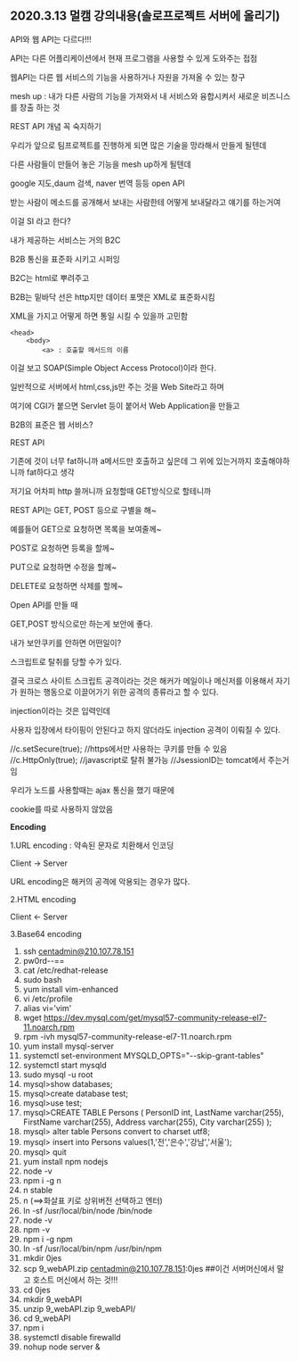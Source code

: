 ## 2020.3.13 멀캠 강의내용(솔로프로젝트 서버에 올리기)

API와 웹 API는 다르다!!!

API는 다른 어플리케이션에서 현재 프로그램을 사용할 수 있게 도와주는 접점

웹API는 다른 웹 서비스의 기능을 사용하거나 자원을 가져올 수 있는 창구

mesh up : 내가 다른 사람의 기능을 가져와서 내 서비스와 융합시켜서 새로운 비즈니스를 창출 하는 것



REST API 개념 꼭 숙지하기

우리가 앞으로 팀프로젝트를 진행하게 되면 많은 기술을 망라해서 만들게 될텐데

다른 사람들이 만들어 놓은 기능을 mesh up하게 될텐데

google 지도,daum 검색, naver 번역 등등 open API



받는 사람이 메소드를 공개해서 보내는 사람한테 어떻게 보내달라고 얘기를 하는거여

이걸 SI 라고 한다?



내가 제공하는 서비스는 거의 B2C

B2B 통신을 표준화 시키고 시퍼잉



B2C는 html로 뿌려주고

B2B는 밑바닥 선은 http지만 데이터 포맷은 XML로 표준화시킴

XML을 가지고 어떻게 하면 통일 시킬 수 있을까 고민함

<Envelope>

	<head>
	    <body>
	        <a> : 호출할 메서드의 이름

이걸 보고 SOAP(Simple Object Access Protocol)이라 한다.







일반적으로 서버에서 html,css,js만 주는 것을 Web Site라고 하며

여기에 CGI가 붙으면 Servlet 등이 붙어서 Web Application을 만들고

B2B의 표준은 웹 서비스?



REST API 

기존에 것이 너무 fat하니까 a메서드만 호출하고 싶은데 그 위에 있는거까지 호출해야하니까 fat하다고 생각

저기요 어차피 http 쓸꺼니까 요청할때 GET방식으로 할테니까 

REST API는 GET, POST 등으로 구별을 해~ 

예를들어 GET으로 요청하면 목록을 보여줄께~

POST로 요청하면 등록을 할께~

PUT으로 요청하면 수정을 할께~

DELETE로 요청하면 삭제를 할께~



Open API를 만들 때

GET,POST 방식으로만 하는게 보안에 좋다.



내가 보안쿠키를 안하면 어떤일이?

스크립트로 탈취를 당할 수가 있다.



결국 크로스 사이트 스크립트 공격이라는 것은 해커가 메일이나 메신저를 이용해서 자기가 원하는 행동으로 이끌어가기 위한 공격의 종류라고 할 수 있다.





injection이라는 것은 입력인데

사용자 입장에서 타이핑이 안된다고 하지 않더라도 injection 공격이 이뤄질 수 있다.



//c.setSecure(true); //https에서만 사용하는 쿠키를 만들 수 있음
//c.HttpOnly(true); //javascript로 탈취 불가능
//JsessionID는 tomcat에서 주는거임



우리가 노드를 사용할때는 ajax 통신을 했기 때문에

cookie를 따로 사용하지 않았음





**Encoding**

1.URL encoding : 약속된 문자로 치환해서 인코딩

Client -> Server

URL encoding은 해커의 공격에 악용되는 경우가 많다.

2.HTML encoding

Client <- Server

3.Base64 encoding







1. ssh centadmin@210.107.78.151
2. pw0rd--==
3. cat /etc/redhat-release
4. sudo bash
5. yum install vim-enhanced
6. vi /etc/profile
7. alias vi='vim'
8. wget https://dev.mysql.com/get/mysql57-community-release-el7-11.noarch.rpm
9. rpm -ivh mysql57-community-release-el7-11.noarch.rpm
10. yum install mysql-server
11. systemctl set-environment MYSQLD_OPTS="--skip-grant-tables"
12. systemctl start mysqld 
13. sudo mysql -u root
14. mysql>show databases;
15. mysql>create database test;
16. mysql>use test;
17. mysql>CREATE TABLE Persons (
    PersonID int,
    LastName varchar(255),
    FirstName varchar(255),
    Address varchar(255),
    City varchar(255)
);
18. mysql> alter table Persons convert to charset utf8;
19. mysql> insert into Persons values(1,'전','은수','강남','서울');
20. mysql> quit
21. yum install npm nodejs
22. node -v
23. npm i -g n
24. n stable
25. n (==>화살표 키로 상위버전 선택하고 엔터)
26. ln -sf /usr/local/bin/node /bin/node
27. node -v
28. npm -v
29. npm i -g npm
30. ln -sf /usr/local/bin/npm /usr/bin/npm
31. mkdir 0jes
32. scp 9_webAPI.zip centadmin@210.107.78.151:0jes  ##이건 서버머신에서 말고 호스트 머신에서 하는 것!!!
33. cd 0jes
34. mkdir 9_webAPI
33. unzip 9_webAPI.zip 9_webAPI/
35. cd 9_webAPI
36. npm i
31. systemctl disable firewalld
32. nohup node server &